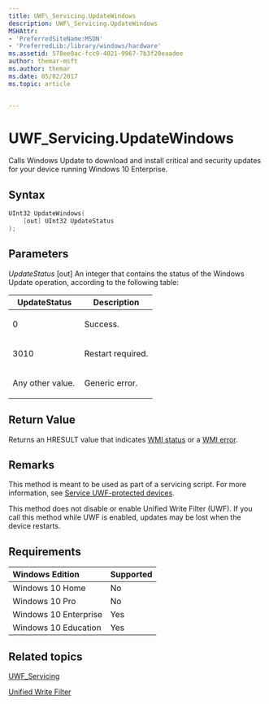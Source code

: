 ```yaml
---
title: UWF\_Servicing.UpdateWindows
description: UWF\_Servicing.UpdateWindows
MSHAttr:
- 'PreferredSiteName:MSDN'
- 'PreferredLib:/library/windows/hardware'
ms.assetid: 578ee0ac-fcc9-4021-9967-7b3f20eaadee
author: themar-msft
ms.author: themar
ms.date: 05/02/2017
ms.topic: article


---
```

# UWF\_Servicing.UpdateWindows

Calls Windows Update to download and install critical and security updates for your device running Windows 10 Enterprise.

## Syntax

```powershell
UInt32 UpdateWindows(
    [out] UInt32 UpdateStatus
);
```

## Parameters

<a href="" id="updatestatus"></a>*UpdateStatus*
\[out\] An integer that contains the status of the Windows Update operation, according to the following table:

<table>
<colgroup>
<col width="50%" />
<col width="50%" />
</colgroup>
<thead>
<tr class="header">
<th>UpdateStatus</th>
<th>Description</th>
</tr>
</thead>
<tbody>
<tr class="odd">
<td><p>0</p></td>
<td><p>Success.</p></td>
</tr>
<tr class="even">
<td><p>3010</p></td>
<td><p>Restart required.</p></td>
</tr>
<tr class="odd">
<td><p>Any other value.</p></td>
<td><p>Generic error.</p></td>
</tr>
</tbody>
</table>

## Return Value

Returns an HRESULT value that indicates [WMI status](http://go.microsoft.com/fwlink/p/?LinkID=208318) or a [WMI error](http://go.microsoft.com/fwlink/p/?LinkID=208317).

## Remarks

This method is meant to be used as part of a servicing script. For more information, see [Service UWF-protected devices](service-uwf-protected-devices.md).

This method does not disable or enable Unified Write Filter (UWF). If you call this method while UWF is enabled, updates may be lost when the device restarts.

## Requirements

| Windows Edition       | Supported |
|:----------------------|:----------|
| Windows 10 Home       | No        |
| Windows 10 Pro        | No        |
| Windows 10 Enterprise | Yes       |
| Windows 10 Education  | Yes       |

## Related topics

[UWF\_Servicing](uwf-servicing.md)

[Unified Write Filter](unified-write-filter.md)
